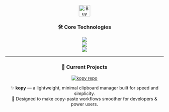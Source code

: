 <div align="center">

  <!-- Ko-fi Button -->
  <a href='https://ko-fi.com/O4O3N7E3F' target='_blank'>
    <img height='36' style='border:0px;height:36px;' src='https://storage.ko-fi.com/cdn/kofi3.png?v=6' border='0' alt='Buy Me a Coffee at ko-fi.com' />
  </a>

</div>  

<h3 align="center">🛠️ Core Technologies</h3>

<p align="center">
  <!-- ML / AI -->
  <img src="https://skillicons.dev/icons?i=python,tensorflow,pytorch,sklearn" />
  <br/>
  <!-- Web / Dev -->
  <img src="https://skillicons.dev/icons?i=react,js,ts,java,postgres" />
  <br/>
  <!-- Extras -->
  <img src="https://skillicons.dev/icons?i=git,linux,docker,vscode" />
</p>

---

<h3 align="center">🚧 Current Projects</h3>

<p align="center">
  <a href="https://github.com/httpparam/kopy">
    <img src="https://img.shields.io/badge/GitHub-kopy-blue?style=for-the-badge&logo=github" alt="kopy repo"/>
  </a>
</p>

<p align="center">
  ✨ <b>kopy</b> — a lightweight, minimal clipboard manager built for speed and simplicity.<br/>
  🚀 Designed to make copy-paste workflows smoother for developers & power users.
</p>
